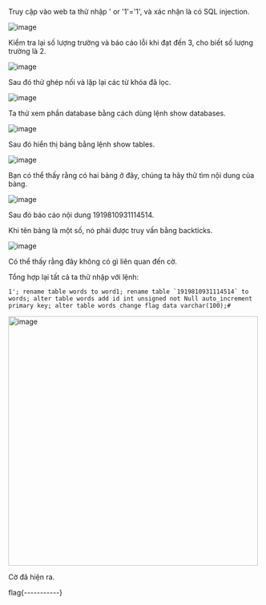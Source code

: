 Truy cập vào web ta thử nhập ' or '1'='1', và xác nhận là có SQL injection.  

![image](https://user-images.githubusercontent.com/125866921/224555998-014cb12f-b4d7-4cd0-a1e5-d81898c8ec00.png)

Kiểm tra lại số lượng trường và báo cáo lỗi khi đạt đến 3, cho biết số lượng trường là 2.  

![image](https://user-images.githubusercontent.com/125866921/224556076-90e283bf-ccb0-43c5-9e60-68359c72f508.png)

Sau đó thử ghép nối và lặp lại các từ khóa đã lọc.  

![image](https://user-images.githubusercontent.com/125866921/224556093-8f5ed7c4-46ec-40f2-9a86-c5cb5e834961.png)

Ta thử xem phần database bằng cách dùng lệnh show databases.  

![image](https://user-images.githubusercontent.com/125866921/224556140-9310af93-2d4c-4900-85a5-952f0dfb47d2.png)

Sau đó hiển thị bảng bằng lệnh show tables.  

![image](https://user-images.githubusercontent.com/125866921/224556180-b4b8fae1-815d-4bc3-979a-761f71b703e6.png)

Bạn có thể thấy rằng có hai bảng ở đây, chúng ta hãy thử tìm nội dung của bảng.  

![image](https://user-images.githubusercontent.com/125866921/224556234-5bb85568-c086-400f-b4da-b32e3abd8655.png)

Sau đó báo cáo nội dung 1919810931114514.  

Khi tên bảng là một số, nó phải được truy vấn bằng backticks.  

![image](https://user-images.githubusercontent.com/125866921/224556275-be72b424-647f-42ef-bfc3-8a82a7229a3a.png)

Có thể thấy rằng đây không có gì liên quan đến cờ.  

Tổng hợp lại tất cả ta thử nhập với lệnh:  
    
    1'; rename table words to word1; rename table `1919810931114514` to words; alter table words add id int unsigned not Null auto_increment primary key; alter table words change flag data varchar(100);#  
    
<img width="498" alt="image" src="https://user-images.githubusercontent.com/125866921/224556752-bea4ab3c-982b-41d5-9a36-d1bf01ccd04e.png">

Cờ đã hiện ra.  

flag{-----------}
